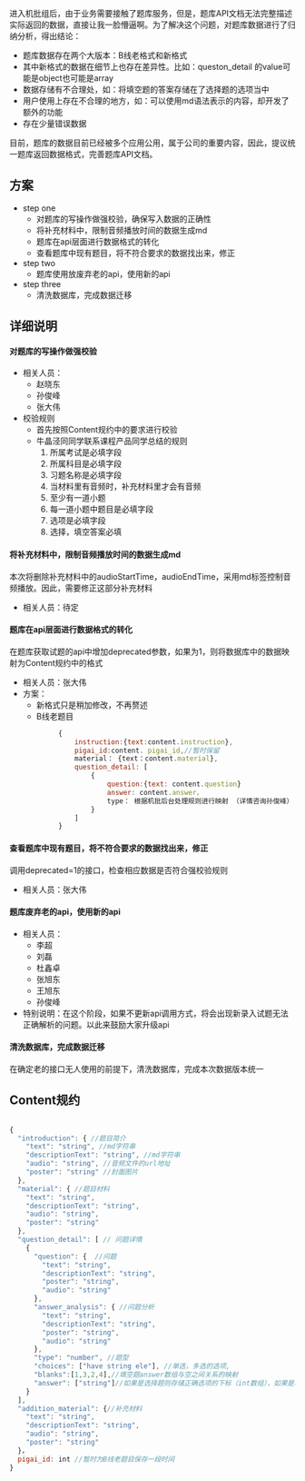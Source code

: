 进入机批组后，由于业务需要接触了题库服务，但是，题库API文档无法完整描述实际返回的数据，直接让我一脸懵逼啊。为了解决这个问题，对题库数据进行了归纳分析，得出结论：

* 题库数据存在两个大版本：B线老格式和新格式
* 其中新格式的数据在细节上也存在差异性。比如：queston_detail 的value可能是object也可能是array
* 数据存储有不合理处，如：将填空题的答案存储在了选择题的选项当中
* 用户使用上存在不合理的地方，如：可以使用md语法表示的内容，却开发了额外的功能
* 存在少量错误数据

目前，题库的数据目前已经被多个应用公用，属于公司的重要内容，因此，提议统一题库返回数据格式，完善题库API文档。

## 方案

* step one
	* 对题库的写操作做强校验，确保写入数据的正确性
	* 将补充材料中，限制音频播放时间的数据生成md
	* 题库在api层面进行数据格式的转化
	* 查看题库中现有题目，将不符合要求的数据找出来，修正
* step two
    * 题库使用放废弃老的api，使用新的api
* step three
    * 清洗数据库，完成数据迁移

## 详细说明

#### 对题库的写操作做强校验

* 相关人员：
	* 赵晓东
	* 孙俊峰
	* 张大伟
* 校验规则
	* 首先按照Content规约中的要求进行校验
	* 牛晶泾同同学联系课程产品同学总结的规则
		1. 所属考试是必填字段
		2. 所属科目是必填字段 
		3. 习题名称是必填字段
		4. 当材料里有音频时，补充材料里才会有音频
		5. 至少有一道小题
		6. 每一道小题中题目是必填字段
		7. 选项是必填字段
		8. 选择，填空答案必填

		
#### 将补充材料中，限制音频播放时间的数据生成md

本次将删除补充材料中的audioStartTime，audioEndTime，采用md标签控制音频播放。因此，需要修正这部分补充材料

* 相关人员：待定
	
#### 题库在api层面进行数据格式的转化

在题库获取试题的api中增加deprecated参数，如果为1，则将数据库中的数据映射为Content规约中的格式

* 相关人员：张大伟
* 方案：
	* 新格式只是稍加修改，不再赘述 
	* B线老题目
		
		
```js
			{
				instruction:{text:content.instruction},
				pigai_id:content. pigai_id,//暂时保留
				material： {text：content.material},
				question_detail: [
					{
						question:{text: content.question}
						answer: content.answer，
						type： 根据机批后台处理规则进行映射 （详情咨询孙俊峰）
					}
				]
			}

```



#### 查看题库中现有题目，将不符合要求的数据找出来，修正

调用deprecated=1的接口，检查相应数据是否符合强校验规则

* 相关人员：张大伟


#### 题库废弃老的api，使用新的api

* 相关人员：
	* 李超
	* 刘磊
	* 杜鑫卓
	* 张旭东
	* 王旭东
	* 孙俊峰
* 特别说明：在这个阶段，如果不更新api调用方式，将会出现新录入试题无法正确解析的问题。以此来鼓励大家升级api


#### 清洗数据库，完成数据迁移

在确定老的接口无人使用的前提下，清洗数据库，完成本次数据版本统一



## Content规约

```js

{
  "introduction": { //题目简介
    "text": "string", //md字符串
    "descriptionText": "string", //md字符串
    "audio": "string", //音频文件的url地址
    "poster": "string" //封面图片
  },
  "material": { //题目材料
    "text": "string",
    "descriptionText": "string",
    "audio": "string",
    "poster": "string"
  },
  "question_detail": [ // 问题详情
    {
      "question": {  //问题
        "text": "string",
        "descriptionText": "string",
        "poster": "string",
        "audio": "string"
      },
      "answer_analysis": { //问题分析
        "text": "string",
        "descriptionText": "string",
        "poster": "string",
        "audio": "string"
      },
      "type": "number", //题型
      "choices": ["have string ele"], //单选，多选的选项,
      "blanks":[1,3,2,4],//填空题answer数组与空之间关系的映射
      "answer": ["string"]//如果是选择题则存储正确选项的下标（int数组），如果是填空题则存储答案（string 数组）
    }
  ],
  "addition_material": {//补充材料
    "text": "string",
    "descriptionText": "string",
    "audio": "string",
    "poster": "string"
  }，
  pigai_id: int //暂时为B线老题目保存一段时间
}

```
